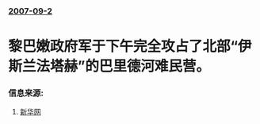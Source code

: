 ### [2007-09-2](/news/2007/09/2/index.md)

##### 
# 黎巴嫩政府军于下午完全攻占了北部“伊斯兰法塔赫”的巴里德河难民营。




### 信息来源:

1. [新华网](http://news.xinhuanet.com/newscenter/2007-09/03/content_6651650.htm)
